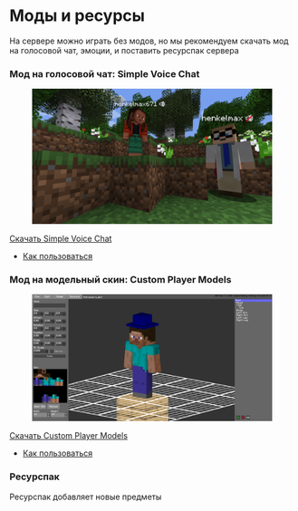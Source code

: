 # Моды и ресурсы

На сервере можно играть без модов, но мы рекомендуем скачать мод на голосовой чат, эмоции, и поставить ресурспак сервера

### Мод на голосовой чат: Simple Voice Chat <a href="#mod-na-golosovoi-chatplasmo-voice" id="mod-na-golosovoi-chatplasmo-voice"></a>

<figure><img src="../.gitbook/assets/image (5).png" alt=""><figcaption></figcaption></figure>

[Скачать Simple Voice Chat](https://modrinth.com/plugin/simple-voice-chat/versions)

* [Как пользоваться](golosovoi-chat.md)

### Мод на модельный скин: Custom Player Models <a href="#mod-na-animirovannye-emocii-emotecraft" id="mod-na-animirovannye-emocii-emotecraft"></a>

<figure><img src="../.gitbook/assets/image (6).png" alt=""><figcaption></figcaption></figure>

[Скачать Custom Player Models](https://modrinth.com/plugin/custom-player-models/versions)

* [Как пользоваться](modelnyi-skin.md)

### Ресурспак <a href="#resurspak" id="resurspak"></a>

Ресурспак добавляет новые предметы
